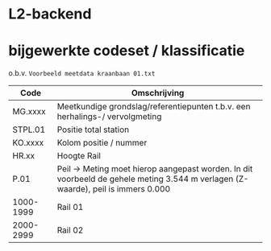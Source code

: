# L2-backend

# bijgewerkte codeset / klassificatie
o.b.v. `Voorbeeld meetdata kraanbaan 01.txt` 

| Code       | Omschrijving                                                    |
|-----------|-----------------------------------------------------------------|
| MG.xxxx   | Meetkundige grondslag/referentiepunten t.b.v. een herhalings-/ vervolgmeting |
| STPL.01   | Positie total station                                          |
| KO.xxxx   | Kolom positie / nummer                                         |
| HR.xx     | Hoogte Rail                                                    |
| P.01      | Peil -> Meting moet hierop aangepast worden. In dit voorbeeld de gehele meting 3.544 m verlagen (Z-waarde), peil is immers 0.000 |
| 1000-1999 | Rail 01                                                        |
| 2000-2999 | Rail 02                                                        |
